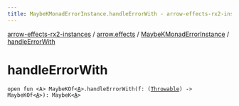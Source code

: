 ```yaml
---
title: MaybeKMonadErrorInstance.handleErrorWith - arrow-effects-rx2-instances
---
```


[arrow-effects-rx2-instances](../../index.html) / [arrow.effects](../index.html) / [MaybeKMonadErrorInstance](index.html) / [handleErrorWith](./handle-error-with.html)

# handleErrorWith

`open fun <A> MaybeKOf<`[`A`](handle-error-with.html#A)`>.handleErrorWith(f: (`[`Throwable`](https://kotlinlang.org/api/latest/jvm/stdlib/kotlin/-throwable/index.html)`) -> MaybeKOf<`[`A`](handle-error-with.html#A)`>): MaybeK<`[`A`](handle-error-with.html#A)`>`